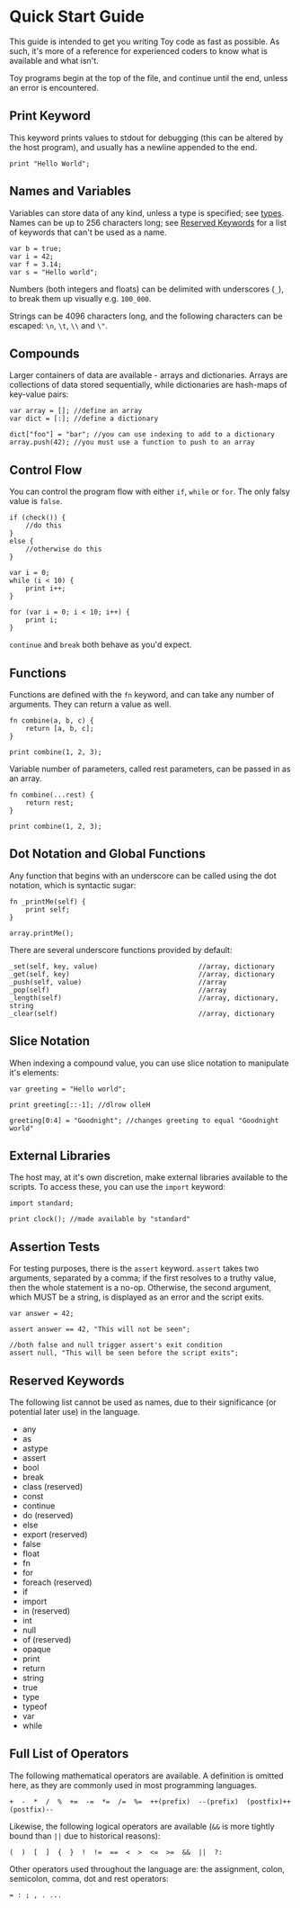 # Quick Start Guide

This guide is intended to get you writing Toy code as fast as possible. As such, it's more of a reference for experienced coders to know what is available and what isn't.

Toy programs begin at the top of the file, and continue until the end, unless an error is encountered.

## Print Keyword

This keyword prints values to stdout for debugging (this can be altered by the host program), and usually has a newline appended to the end.

```
print "Hello World";
```

## Names and Variables

Variables can store data of any kind, unless a type is specified; see [types](types). Names can be up to 256 characters long; see [Reserved Keywords](#reserved-keywords) for a list of keywords that can't be used as a name.

```
var b = true;
var i = 42;
var f = 3.14;
var s = "Hello world";
```

Numbers (both integers and floats) can be delimited with underscores (`_`), to break them up visually e.g. `100_000`.

Strings can be 4096 characters long, and the following characters can be escaped: `\n`, `\t`, `\\` and `\"`.

## Compounds

Larger containers of data are available - arrays and dictionaries. Arrays are collections of data stored sequentially, while dictionaries are hash-maps of key-value pairs:

```
var array = []; //define an array
var dict = [:]; //define a dictionary

dict["foo"] = "bar"; //you can use indexing to add to a dictionary
array.push(42); //you must use a function to push to an array
```

## Control Flow

You can control the program flow with either `if`, `while` or `for`. The only falsy value is `false`.

```
if (check()) {
    //do this
}
else {
    //otherwise do this
}

var i = 0;
while (i < 10) {
    print i++;
}

for (var i = 0; i < 10; i++) {
    print i;
}
```

`continue` and `break` both behave as you'd expect.

## Functions

Functions are defined with the `fn` keyword, and can take any number of arguments. They can return a value as well.

```
fn combine(a, b, c) {
    return [a, b, c];
}

print combine(1, 2, 3);
```

Variable number of parameters, called rest parameters, can be passed in as an array.

```
fn combine(...rest) {
    return rest;
}

print combine(1, 2, 3);
```

## Dot Notation and Global Functions

Any function that begins with an underscore can be called using the dot notation, which is syntactic sugar:

```
fn _printMe(self) {
    print self;
}

array.printMe();
```

There are several underscore functions provided by default:

```
_set(self, key, value)                         //array, dictionary
_get(self, key)                                //array, dictionary
_push(self, value)                             //array
_pop(self)                                     //array
_length(self)                                  //array, dictionary, string
_clear(self)                                   //array, dictionary
```

## Slice Notation

When indexing a compound value, you can use slice notation to manipulate it's elements:

```
var greeting = "Hello world";

print greeting[::-1]; //dlrow olleH

greeting[0:4] = "Goodnight"; //changes greeting to equal "Goodnight world"
```

## External Libraries

The host may, at it's own discretion, make external libraries available to the scripts. To access these, you can use the `import` keyword:

```
import standard;

print clock(); //made available by "standard"
```

## Assertion Tests

For testing purposes, there is the `assert` keyword. `assert` takes two arguments, separated by a comma; if the first resolves to a truthy value, then the whole statement is a no-op. Otherwise, the second argument, which MUST be a string, is displayed as an error and the script exits.

```
var answer = 42;

assert answer == 42, "This will not be seen";

//both false and null trigger assert's exit condition
assert null, "This will be seen before the script exits";
```

## Reserved Keywords

The following list cannot be used as names, due to their significance (or potential later use) in the language.

* any
* as
* astype
* assert
* bool
* break
* class (reserved)
* const
* continue
* do (reserved)
* else
* export (reserved)
* false
* float
* fn
* for
* foreach (reserved)
* if
* import
* in (reserved)
* int
* null
* of (reserved)
* opaque
* print
* return
* string
* true
* type
* typeof
* var
* while

## Full List of Operators

The following mathematical operators are available. A definition is omitted here, as they are commonly used in most programming languages.

```
+  -  *  /  %  +=  -=  *=  /=  %=  ++(prefix)  --(prefix)  (postfix)++  (postfix)--
```

Likewise, the following logical operators are available (`&&` is more tightly bound than `||` due to historical reasons):

```
(  )  [  ]  {  }  !  !=  ==  <  >  <=  >=  &&  ||  ?:
```

Other operators used throughout the language are: the assignment, colon, semicolon, comma, dot and rest operators:

```
= : ; , . ...
```

